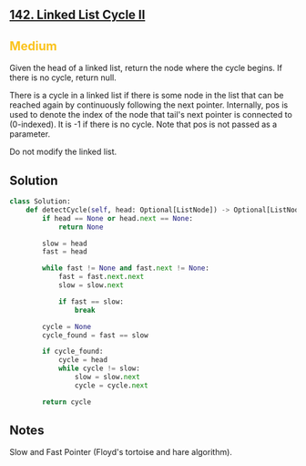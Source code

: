 ## [142. Linked List Cycle II](https://leetcode.com/problems/linked-list-cycle-ii/)

<h2 style="color:#fac31d">Medium</h2>

Given the head of a linked list, return the node where the cycle begins. If there is no cycle, return null.

There is a cycle in a linked list if there is some node in the list that can be reached again by continuously following the next pointer. Internally, pos is used to denote the index of the node that tail's next pointer is connected to (0-indexed). It is -1 if there is no cycle. Note that pos is not passed as a parameter.

Do not modify the linked list.

## Solution
```python
class Solution:
    def detectCycle(self, head: Optional[ListNode]) -> Optional[ListNode]:
        if head == None or head.next == None:
            return None

        slow = head
        fast = head

        while fast != None and fast.next != None:
            fast = fast.next.next
            slow = slow.next

            if fast == slow:
                break

        cycle = None
        cycle_found = fast == slow

        if cycle_found:
            cycle = head
            while cycle != slow:
                slow = slow.next
                cycle = cycle.next

        return cycle
```

## Notes
Slow and Fast Pointer (Floyd's tortoise and hare algorithm).
